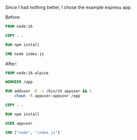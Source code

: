 Since I had nothing better, I chose the example express app. 

Before:
```Dockerfile
FROM node:16

COPY . .

RUN npm install

CMD node index.js
```

After:
```Dockerfile
FROM node:16-alpine

WORKDIR /app

RUN adduser -D -s /bin/sh appuser && \
    chown -R appuser:appuser /app

COPY . .

RUN npm install

USER appuser

CMD ["node", "index.js"]
```
